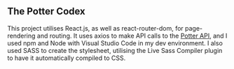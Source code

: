## The Potter Codex
This project utilises React.js, as well as react-router-dom, for page-rendering and routing. It uses axios to make API calls to the [Potter API](https://www.potterapi.com/), and I used npm and Node with Visual Studio Code in my dev environment. I also used SASS to create the stylesheet, utilising the Live Sass Compiler plugin to have it automatically compiled to CSS.